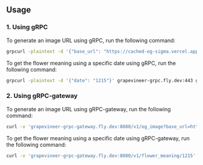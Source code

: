 ## Usage
### 1. Using gRPC

To generate an image URL using gRPC, run the following command:

```sh
grpcurl -plaintext -d '{"base_url": "https://cached-og-sigma.vercel.app", "title": "example", "tags": ["tag1", "tag2"], "body": "example body", "color_code": "#FFFFFF"}' grapevineer-grpc.fly.dev:443 grapevineer.Grapevineer/GetOGImage
```

To get the flower meaning using a specific date using gRPC, run the following command:

```sh
grpcurl -plaintext -d '{"date": "1215"}' grapevineer-grpc.fly.dev:443 grapevineer.Grapevineer/GetFlowerMeaningByDate
```
### 2. Using gRPC-gateway

To generate an image URL using gRPC-gateway, run the following command:

```sh
curl -v 'grapevineer-grpc-gateway.fly.dev:8080/v1/og_image?base_url=https://cached-og-sigma.vercel.app&title=example&tags=tag1&tags=tag2&body=example%20body&color_code=%23FFFFFF'
```

To get the flower meaning using a specific date using gRPC-gateway, run the following command:

```sh
curl -v 'grapevineer-grpc-gateway.fly.dev:8080/v1/flower_meaning/1215'
```